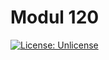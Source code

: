# Modul 120

 [![License: Unlicense](https://img.shields.io/github/license/ursinn/schule-m120)](http://unlicense.org/)
